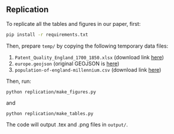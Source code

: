 ## Replication 

To replicate all the tables and figures in our paper, first:
```bash
pip install -r requirements.txt
```
Then, prepare `temp/` by copying the following temporary data files:
1. `Patent_Quality_England_1700_1850.xlsx` (download link [here](https://www.openicpsr.org/openicpsr/project/142801/version/V1/view )) 
2. `europe.geojson` (original GEOJSON is [here](https://github.com/leakyMirror/map-of-europe/blob/master/GeoJSON/europe.geojson))
3. `population-of-england-millennium.csv` (download link [here](https://ourworldindata.org/grapher/population-of-england-millennium.csv?v=1&csvType=full&useColumnShortNames=true))

Then, run:
```terminal
python replication/make_figures.py 
```
and 
```terminal 
python replication/make_tables.py 
```
The code will output .tex and .png files in `output/`.
